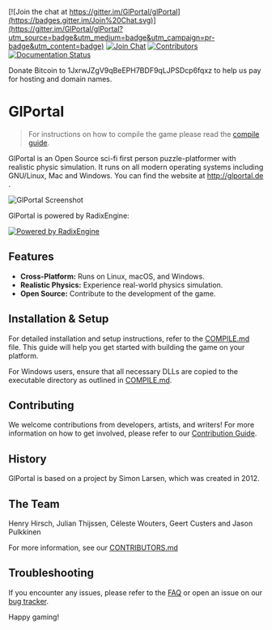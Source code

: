 [![Join the chat at https://gitter.im/GlPortal/glPortal](https://badges.gitter.im/Join%20Chat.svg)](https://gitter.im/GlPortal/glPortal?utm_source=badge&utm_medium=badge&utm_campaign=pr-badge&utm_content=badge)
[![Join Chat](https://img.shields.io/badge/discord-join_chat-brightgreen.svg)](https://discord.gg/c9VgpFqWfp)
[![Contributors](https://img.shields.io/badge/contributors-stats-brightgreen.svg)](http://stats.glportal.de/)
[![Documentation Status](https://img.shields.io/badge/specification-latest-brightgreen.svg)](http://specification.glportal.de/en/latest/?badge=latest)

Donate Bitcoin to 1JxrwJZgV9qBeEPH7BDF9qLJPSDcp6fqxz to help us pay for hosting and domain names.

# GlPortal

> For instructions on how to compile the game please read the [compile guide](COMPILE.md).

GlPortal is an Open Source sci-fi first person puzzle-platformer with realistic physic simulation.
It runs on all modern operating systems including GNU/Linux, Mac and Windows.
You can find the website at http://glportal.de .

![GlPortal Screenshot](http://glportal.de/glportal.gif)

GlPortal is powered by RadixEngine:

[![Powered by RadixEngine](https://raw.githubusercontent.com/GlPortal/glportal_raw_data/master/graphics/logo/radix/RadixEngine.png)](https://github.com/GlPortal/RadixEngine)

## Features
- **Cross-Platform:** Runs on Linux, macOS, and Windows.
- **Realistic Physics:** Experience real-world physics simulation.
- **Open Source:** Contribute to the development of the game.

## Installation & Setup
For detailed installation and setup instructions, refer to the [COMPILE.md](COMPILE.md) file. This guide will help you get started with building the game on your platform.

For Windows users, ensure that all necessary DLLs are copied to the executable directory as outlined in [COMPILE.md](COMPILE.md).

## Contributing 
We welcome contributions from developers, artists, and writers! For more information on how to get involved, please refer to our [Contribution Guide](CONTRIBUTING.md).

## History
GlPortal is based on a project by Simon Larsen, which was created in 2012.

## The Team
Henry Hirsch, Julian Thijssen, Céleste Wouters, Geert Custers and Jason Pulkkinen

For more information, see our [CONTRIBUTORS.md](CONTRIBUTORS.md)

## Troubleshooting
If you encounter any issues, please refer to the [FAQ](FAQ.md) or open an issue on our [bug tracker](https://github.com/GlPortal/glPortal/issues).

Happy gaming!